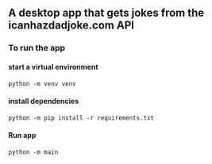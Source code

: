 ## A desktop app that gets jokes from the icanhazdadjoke.com API


### To run the app
#### start a virtual environment
`python -m venv venv`

#### install dependencies
`python -m pip install -r requirements.txt`

#### Run app
`python -m main`
